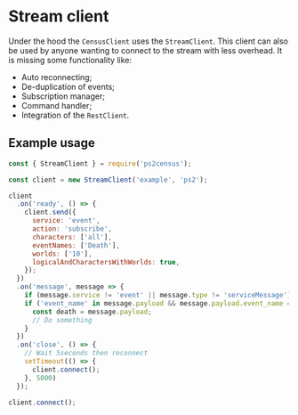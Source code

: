 # Stream client

Under the hood the `CensusClient` uses the `StreamClient`. This client can also be used by anyone wanting to connect to
the stream with less overhead. It is missing some functionality like:

- Auto reconnecting;
- De-duplication of events;
- Subscription manager;
- Command handler;
- Integration of the `RestClient`.

## Example usage

```js
const { StreamClient } = require('ps2census');

const client = new StreamClient('example', 'ps2');

client
  .on('ready', () => {
    client.send({
      service: 'event',
      action: 'subscribe',
      characters: ['all'],
      eventNames: ['Death'],
      worlds: ['10'],
      logicalAndCharactersWithWorlds: true,
    });
  })
  .on('message', message => {
    if (message.service != 'event' || message.type != 'serviceMessage') return;
    if ('event_name' in message.payload && message.payload.event_name == 'Death') {
      const death = message.payload;
      // Do something
    }
  })
  .on('close', () => {
    // Wait 5seconds then reconnect
    setTimeout(() => {
      client.connect();
    }, 5000)
  });

client.connect();
```
